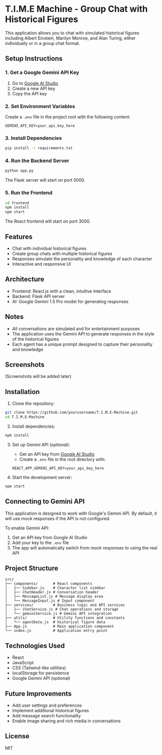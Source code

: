 # T.I.M.E Machine - Group Chat with Historical Figures

This application allows you to chat with simulated historical figures including Albert Einstein, Marilyn Monroe, and Alan Turing, either individually or in a group chat format.

## Setup Instructions

### 1. Get a Google Gemini API Key

1. Go to [Google AI Studio](https://makersuite.google.com/app/apikey)
2. Create a new API key
3. Copy the API key

### 2. Set Environment Variables

Create a `.env` file in the project root with the following content:

```
GEMINI_API_KEY=your_api_key_here
```

### 3. Install Dependencies

```bash
pip install -r requirements.txt
```

### 4. Run the Backend Server

```bash
python app.py
```

The Flask server will start on port 5000.

### 5. Run the Frontend

```bash
cd frontend
npm install
npm start
```

The React frontend will start on port 3000.

## Features

- Chat with individual historical figures
- Create group chats with multiple historical figures
- Responses simulate the personality and knowledge of each character
- Interactive and responsive UI

## Architecture

- Frontend: React.js with a clean, intuitive interface
- Backend: Flask API server
- AI: Google Gemini 1.5 Pro model for generating responses

## Notes

- All conversations are simulated and for entertainment purposes
- The application uses the Gemini API to generate responses in the style of the historical figures
- Each agent has a unique prompt designed to capture their personality and knowledge

## Screenshots

(Screenshots will be added later)

## Installation

1. Clone the repository:
```bash
git clone https://github.com/yourusername/T.I.M.E-Machine.git
cd T.I.M.E-Machine
```

2. Install dependencies:
```bash
npm install
```

3. Set up Gemini API (optional):
   - Get an API key from [Google AI Studio](https://makersuite.google.com/app/apikey)
   - Create a `.env` file in the root directory with:
   ```
   REACT_APP_GEMINI_API_KEY=your_api_key_here
   ```

4. Start the development server:
```bash
npm start
```

## Connecting to Gemini API

This application is designed to work with Google's Gemini API. By default, it will use mock responses if the API is not configured.

To enable Gemini API:
1. Get an API key from Google AI Studio
2. Add your key to the `.env` file
3. The app will automatically switch from mock responses to using the real API

## Project Structure

```
src/
├── components/       # React components
│   ├── Sidebar.js    # Character list sidebar
│   ├── ChatHeader.js # Conversation header
│   ├── MessageList.js # Message display area
│   └── MessageInput.js # Input component
├── services/         # Business logic and API services
│   ├── chatService.js # Chat operations and storage
│   └── geminiService.js # Gemini API integration
├── utils/            # Utility functions and constants
│   └── agentData.js  # Historical figure data
├── App.js            # Main application component
└── index.js          # Application entry point
```

## Technologies Used

- React
- JavaScript
- CSS (Tailwind-like utilities)
- localStorage for persistence
- Google Gemini API (optional)

## Future Improvements

- Add user settings and preferences
- Implement additional historical figures
- Add message search functionality
- Enable image sharing and rich media in conversations

## License

MIT
